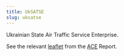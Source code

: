 ```yaml
---
title: UkSATSE
slug: uksatse
---
```


Ukrainian State Air Traffic Service Enterprise.

See the relevant [leaflet][leaf] from the [ACE] Report.

[leaf]: /library/ace/ansp-factsheets/UkSATSE.pdf "ACE Benchmarking Report Factsheet: UkSATSE"

[ACE]: http://www.eurocontrol.int/publications/atm-cost-effectiveness-ace-2015-benchmarking-report-2016-2020-outlook "ACE 2015 Benchmarking Report"
